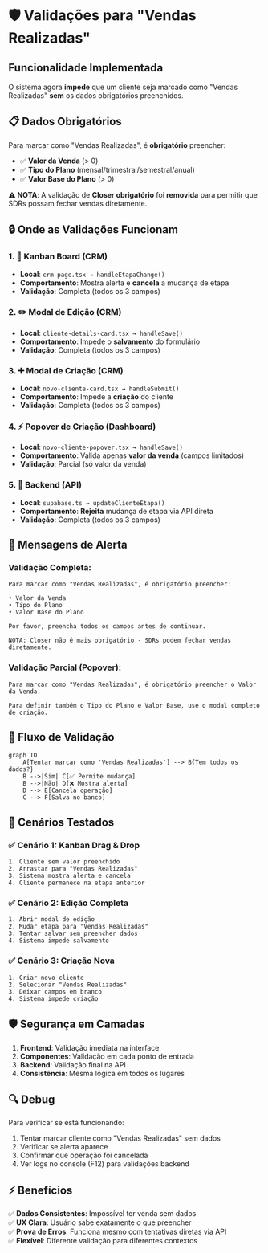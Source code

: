 # 🛡️ Validações para "Vendas Realizadas"

## Funcionalidade Implementada

O sistema agora **impede** que um cliente seja marcado como "Vendas Realizadas" **sem** os dados obrigatórios preenchidos.

## 📋 Dados Obrigatórios

Para marcar como "Vendas Realizadas", é **obrigatório** preencher:

- ✅ **Valor da Venda** (> 0)
- ✅ **Tipo do Plano** (mensal/trimestral/semestral/anual)  
- ✅ **Valor Base do Plano** (> 0)

**⚠️ NOTA**: A validação de **Closer obrigatório** foi **removida** para permitir que SDRs possam fechar vendas diretamente.

## 🔒 Onde as Validações Funcionam

### 1. **🎯 Kanban Board (CRM)**
- **Local**: `crm-page.tsx → handleEtapaChange()`
- **Comportamento**: Mostra alerta e **cancela** a mudança de etapa
- **Validação**: Completa (todos os 3 campos)

### 2. **✏️ Modal de Edição (CRM)**
- **Local**: `cliente-details-card.tsx → handleSave()`
- **Comportamento**: Impede o **salvamento** do formulário
- **Validação**: Completa (todos os 3 campos)

### 3. **➕ Modal de Criação (CRM)**
- **Local**: `novo-cliente-card.tsx → handleSubmit()`
- **Comportamento**: Impede a **criação** do cliente
- **Validação**: Completa (todos os 3 campos)

### 4. **⚡ Popover de Criação (Dashboard)**
- **Local**: `novo-cliente-popover.tsx → handleSave()`
- **Comportamento**: Valida apenas **valor da venda** (campos limitados)
- **Validação**: Parcial (só valor da venda)

### 5. **🔐 Backend (API)**
- **Local**: `supabase.ts → updateClienteEtapa()`
- **Comportamento**: **Rejeita** mudança de etapa via API direta
- **Validação**: Completa (todos os 3 campos)

## 💬 Mensagens de Alerta

### **Validação Completa:**
```
Para marcar como "Vendas Realizadas", é obrigatório preencher:

• Valor da Venda
• Tipo do Plano  
• Valor Base do Plano

Por favor, preencha todos os campos antes de continuar.

NOTA: Closer não é mais obrigatório - SDRs podem fechar vendas diretamente.
```

### **Validação Parcial (Popover):**
```
Para marcar como "Vendas Realizadas", é obrigatório preencher o Valor da Venda.

Para definir também o Tipo do Plano e Valor Base, use o modal completo de criação.
```

## 🔄 Fluxo de Validação

```mermaid
graph TD
    A[Tentar marcar como 'Vendas Realizadas'] --> B{Tem todos os dados?}
    B -->|Sim| C[✅ Permite mudança]
    B -->|Não| D[❌ Mostra alerta]
    D --> E[Cancela operação]
    C --> F[Salva no banco]
```

## 🎯 Cenários Testados

### ✅ **Cenário 1: Kanban Drag & Drop**
```
1. Cliente sem valor preenchido
2. Arrastar para "Vendas Realizadas"
3. Sistema mostra alerta e cancela
4. Cliente permanece na etapa anterior
```

### ✅ **Cenário 2: Edição Completa**
```
1. Abrir modal de edição
2. Mudar etapa para "Vendas Realizadas"
3. Tentar salvar sem preencher dados
4. Sistema impede salvamento
```

### ✅ **Cenário 3: Criação Nova**
```
1. Criar novo cliente
2. Selecionar "Vendas Realizadas"
3. Deixar campos em branco
4. Sistema impede criação
```

## 🛡️ Segurança em Camadas

1. **Frontend**: Validação imediata na interface
2. **Componentes**: Validação em cada ponto de entrada
3. **Backend**: Validação final na API
4. **Consistência**: Mesma lógica em todos os lugares

## 🔍 Debug

Para verificar se está funcionando:
1. Tentar marcar cliente como "Vendas Realizadas" sem dados
2. Verificar se alerta aparece
3. Confirmar que operação foi cancelada
4. Ver logs no console (F12) para validações backend

## ⚡ Benefícios

✅ **Dados Consistentes**: Impossível ter venda sem dados  
✅ **UX Clara**: Usuário sabe exatamente o que preencher  
✅ **Prova de Erros**: Funciona mesmo com tentativas diretas via API  
✅ **Flexível**: Diferente validação para diferentes contextos 